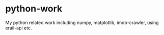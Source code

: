 # python-work
My python related work including numpy, matplotlib, imdb-crawler, using erail-api etc.
